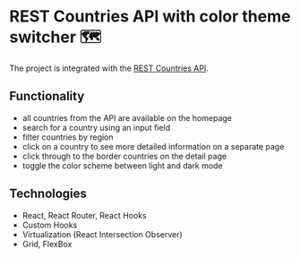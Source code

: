 # REST Countries API with color theme switcher :world_map:
The project is integrated with the [REST Countries API](https://restcountries.com/).

##  Functionality 

- all countries from the API are available on the homepage
- search for a country using an input field
- filter countries by region
- click on a country to see more detailed information on a separate page
- click through to the border countries on the detail page
- toggle the color scheme between light and dark mode

## Technologies

- React, React Router, React Hooks
- Custom Hooks
- Virtualization (React Intersection Observer)
- Grid, FlexBox

